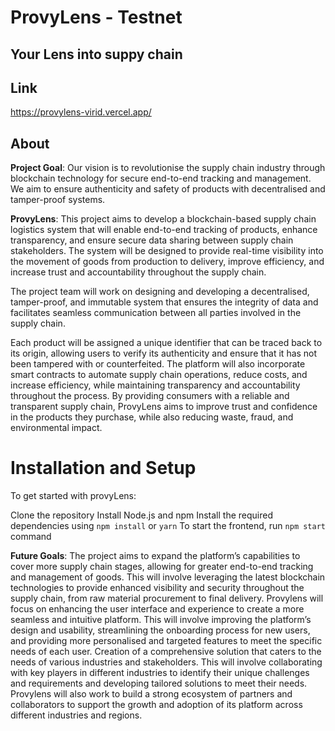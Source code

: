 # ProvyLens - Testnet

## Your Lens into suppy chain

## Link

https://provylens-virid.vercel.app/

## About

**Project Goal**: Our vision is to revolutionise the supply chain industry through blockchain technology for secure end-to-end tracking and management. We aim to ensure authenticity and safety of products with decentralised and tamper-proof systems.

**ProvyLens**: This project aims to develop a blockchain-based supply chain logistics system that will enable end-to-end tracking of products, enhance transparency, and ensure secure data sharing between supply chain stakeholders. The system will be designed to provide real-time visibility into the movement of goods from production to delivery, improve efficiency, and increase trust and accountability throughout the supply chain.

The project team will work on designing and developing a decentralised, tamper-proof, and immutable system that ensures the integrity of data and facilitates seamless communication between all parties involved in the supply chain.

Each product will be assigned a unique identifier that can be traced back to its origin, allowing users to verify its authenticity and ensure that it has not been tampered with or counterfeited. The platform will also incorporate smart contracts to automate supply chain operations, reduce costs, and increase efficiency, while maintaining transparency and accountability throughout the process. By providing consumers with a reliable and transparent supply chain, ProvyLens aims to improve trust and confidence in the products they purchase, while also reducing waste, fraud, and environmental impact.

# Installation and Setup

To get started with provyLens:

Clone the repository
Install Node.js and npm
Install the required dependencies using `npm install` or `yarn`
To start the frontend, run `npm start` command

**Future Goals**: The project aims to expand the platform’s capabilities to cover more supply chain stages, allowing for greater end-to-end tracking and management of goods. This will involve leveraging the latest blockchain technologies to provide enhanced visibility and security throughout the supply chain, from raw material procurement to final delivery.
Provylens will focus on enhancing the user interface and experience to create a more seamless and intuitive platform. This will involve improving the platform’s design and usability, streamlining the onboarding process for new users, and providing more personalised and targeted features to meet the specific needs of each user.
Creation of a comprehensive solution that caters to the needs of various industries and stakeholders. This will involve collaborating with key players in different industries to identify their unique challenges and requirements and developing tailored solutions to meet their needs. Provylens will also work to build a strong ecosystem of partners and collaborators to support the growth and adoption of its platform across different industries and regions.
